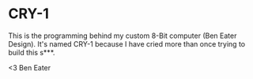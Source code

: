 # CRY-1
This is the programming behind my custom 8-Bit computer (Ben Eater Design). It's named CRY-1 because I have cried more than once trying to build this s***.

<3 Ben Eater
